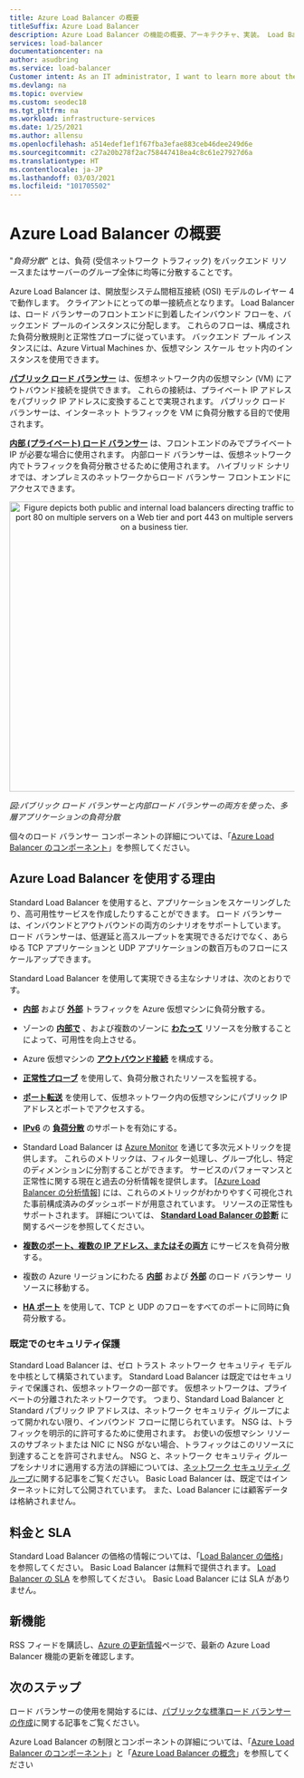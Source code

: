 ```yaml
---
title: Azure Load Balancer の概要
titleSuffix: Azure Load Balancer
description: Azure Load Balancer の機能の概要、アーキテクチャ、実装。 Load Balancer の動作とクラウドでの使用方法について説明します。
services: load-balancer
documentationcenter: na
author: asudbring
ms.service: load-balancer
Customer intent: As an IT administrator, I want to learn more about the Azure Load Balancer service and what I can use it for.
ms.devlang: na
ms.topic: overview
ms.custom: seodec18
ms.tgt_pltfrm: na
ms.workload: infrastructure-services
ms.date: 1/25/2021
ms.author: allensu
ms.openlocfilehash: a514edef1ef1f67fba3efae883ceb46dee249d6e
ms.sourcegitcommit: c27a20b278f2ac758447418ea4c8c61e27927d6a
ms.translationtype: HT
ms.contentlocale: ja-JP
ms.lasthandoff: 03/03/2021
ms.locfileid: "101705502"
---
```

# <a name="what-is-azure-load-balancer"></a>Azure Load Balancer の概要

"*負荷分散*" とは、負荷 (受信ネットワーク トラフィック) をバックエンド リソースまたはサーバーのグループ全体に均等に分散することです。 

Azure Load Balancer は、開放型システム間相互接続 (OSI) モデルのレイヤー 4 で動作します。 クライアントにとっての単一接続点となります。 Load Balancer は、ロード バランサーのフロントエンドに到着したインバウンド フローを、バックエンド プールのインスタンスに分配します。 これらのフローは、構成された負荷分散規則と正常性プローブに従っています。 バックエンド プール インスタンスには、Azure Virtual Machines か、仮想マシン スケール セット内のインスタンスを使用できます。

**[パブリック ロード バランサー](./components.md#frontend-ip-configurations)** は、仮想ネットワーク内の仮想マシン (VM) にアウトバウンド接続を提供できます。 これらの接続は、プライベート IP アドレスをパブリック IP アドレスに変換することで実現されます。 パブリック ロード バランサーは、インターネット トラフィックを VM に負荷分散する目的で使用されます。

**[内部 (プライベート) ロード バランサー](./components.md#frontend-ip-configurations)** は、フロントエンドのみでプライベート IP が必要な場合に使用されます。 内部ロード バランサーは、仮想ネットワーク内でトラフィックを負荷分散させるために使用されます。 ハイブリッド シナリオでは、オンプレミスのネットワークからロード バランサー フロントエンドにアクセスできます。

<p align="center">
  <img src="./media/load-balancer-overview/load-balancer.svg" alt="Figure depicts both public and internal load balancers directing traffic to port 80 on multiple servers on a Web tier and port 443 on multiple servers on a business tier." width="512" title="Azure Load Balancer">
</p>

*図:パブリック ロード バランサーと内部ロード バランサーの両方を使った、多層アプリケーションの負荷分散*

個々のロード バランサー コンポーネントの詳細については、「[Azure Load Balancer のコンポーネント](./components.md)」を参照してください。

## <a name="why-use-azure-load-balancer"></a>Azure Load Balancer を使用する理由
Standard Load Balancer を使用すると、アプリケーションをスケーリングしたり、高可用性サービスを作成したりすることができます。 ロード バランサーは、インバウンドとアウトバウンドの両方のシナリオをサポートしています。 ロード バランサーは、低遅延と高スループットを実現できるだけでなく、あらゆる TCP アプリケーションと UDP アプリケーションの数百万ものフローにスケールアップできます。

Standard Load Balancer を使用して実現できる主なシナリオは、次のとおりです。

- **[内部](./quickstart-load-balancer-standard-internal-portal.md)** および **[外部](./quickstart-load-balancer-standard-public-portal.md)** トラフィックを Azure 仮想マシンに負荷分散する。

- ゾーンの **[内部で](./tutorial-load-balancer-standard-public-zonal-portal.md)** 、および複数のゾーンに **[わたって](./tutorial-load-balancer-standard-public-zone-redundant-portal.md)** リソースを分散することによって、可用性を向上させる。

- Azure 仮想マシンの **[アウトバウンド接続](./load-balancer-outbound-connections.md)** を構成する。

- **[正常性プローブ](./load-balancer-custom-probe-overview.md)** を使用して、負荷分散されたリソースを監視する。

- **[ポート転送](./tutorial-load-balancer-port-forwarding-portal.md)** を使用して、仮想ネットワーク内の仮想マシンにパブリック IP アドレスとポートでアクセスする。

- **[IPv6](../virtual-network/ipv6-overview.md)** の **[負荷分散](../virtual-network/virtual-network-ipv4-ipv6-dual-stack-standard-load-balancer-powershell.md)** のサポートを有効にする。

- Standard Load Balancer は [Azure Monitor](../azure-monitor/overview.md) を通じて多次元メトリックを提供します。  これらのメトリックは、フィルター処理し、グループ化し、特定のディメンションに分割することができます。  サービスのパフォーマンスと正常性に関する現在と過去の分析情報を提供します。 [[Azure Load Balancer の分析情報]](./load-balancer-insights.md) には、これらのメトリックがわかりやすく可視化された事前構成済みのダッシュボードが用意されています。  リソースの正常性もサポートされます。 詳細については、 **[Standard Load Balancer の診断](load-balancer-standard-diagnostics.md)** に関するページを参照してください。

- **[複数のポート、複数の IP アドレス、またはその両方](./load-balancer-multivip-overview.md)** にサービスを負荷分散する。

- 複数の Azure リージョンにわたる **[内部](./move-across-regions-internal-load-balancer-portal.md)** および **[外部](./move-across-regions-external-load-balancer-portal.md)** のロード バランサー リソースに移動する。

- **[HA ポート](./load-balancer-ha-ports-overview.md)** を使用して、TCP と UDP のフローをすべてのポートに同時に負荷分散する。

### <a name="secure-by-default"></a><a name="securebydefault"></a>既定でのセキュリティ保護

Standard Load Balancer は、ゼロ トラスト ネットワーク セキュリティ モデルを中核として構築されています。 Standard Load Balancer は既定ではセキュリティで保護され、仮想ネットワークの一部です。 仮想ネットワークは、プライベートの分離されたネットワークです。  つまり、Standard Load Balancer と Standard パブリック IP アドレスは、ネットワーク セキュリティ グループによって開かれない限り、インバウンド フローに閉じられています。 NSG は、トラフィックを明示的に許可するために使用されます。  お使いの仮想マシン リソースのサブネットまたは NIC に NSG がない場合、トラフィックはこのリソースに到達することを許可されません。 NSG と、ネットワーク セキュリティ グループをシナリオに適用する方法の詳細については、[ネットワーク セキュリティ グループ](../virtual-network/network-security-groups-overview.md)に関する記事をご覧ください。
Basic Load Balancer は、既定ではインターネットに対して公開されています。 また、Load Balancer には顧客データは格納されません。

## <a name="pricing-and-sla"></a>料金と SLA

Standard Load Balancer の価格の情報については、「[Load Balancer の価格](https://azure.microsoft.com/pricing/details/load-balancer/)」を参照してください。
Basic Load Balancer は無料で提供されます。
[Load Balancer の SLA](https://aka.ms/lbsla) を参照してください。 Basic Load Balancer には SLA がありません。

## <a name="whats-new"></a>新機能

RSS フィードを購読し、[Azure の更新情報](https://azure.microsoft.com/updates/?category=networking&query=load%20balancer)ページで、最新の Azure Load Balancer 機能の更新を確認します。

## <a name="next-steps"></a>次のステップ

ロード バランサーの使用を開始するには、[パブリックな標準ロード バランサーの作成](quickstart-load-balancer-standard-public-portal.md)に関する記事をご覧ください。

Azure Load Balancer の制限とコンポーネントの詳細については、「[Azure Load Balancer のコンポーネント](./components.md)」と「[Azure Load Balancer の概念](./concepts.md)」を参照してください
